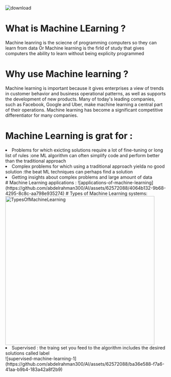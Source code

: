 ![download](https://github.com/abdelrahman300/AI/assets/62572088/eb5ef5ea-99a0-436a-98d6-71c14dd028b2)
# What is Machine LEarning ?
Machine leanring is the sciecne of programming computers so they can learn from data Or Machine learning is  the firld of study that gives computers the ability to learn without being explicity programmed 
# Why use Machine learning ?
 Machine learning is important because it gives enterprises a view of trends in customer behavior and business operational patterns, as well as supports the development of new products. Many of today's leading companies, such as Facebook, Google and Uber, make machine learning a central part of their operations. Machine learning has become a significant competitive differentiator for many companies.
# Machine Learning is grat for :
 <li>Problems for which exicting solutions require a lot of fine-tuning or long list of rules :one ML algorithm can often simplify code and perform better than the traditional approach</li>
 <li>Complex problems for which using a traditional approach yielda no good solution :the beat ML techniques can perhaps find a solution </li>
 <li>Getting insights about complex problems and large amount of data</li>
 # Machine Learning applications :
![applications-of-machine-learning](https://github.com/abdelrahman300/AI/assets/62572088/4064b132-9b68-4295-8c8c-aa798e935274)
# Types of Machine Learning systems:
<img width="467" alt="TypesOfMachineLearning" src="https://github.com/abdelrahman300/AI/assets/62572088/5b6cdf09-4afd-41b5-9b2d-88613c1d02aa">
 <li>Supervised : the traing set you feed to the algorithm includes the desired solutions called label </li>
 ![supervised-machine-learning-1](https://github.com/abdelrahman300/AI/assets/62572088/ba36e588-f7a6-41aa-b9b4-183a42a8f2b9)
 
